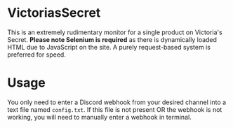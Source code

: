 # VictoriasSecret
This is an extremely rudimentary monitor for a single product on Victoria's Secret. 
<strong>Please note Selenium is required</strong> as there is dynamically loaded HTML due to JavaScript on the site. A purely request-based system is preferred for speed.

# Usage
You only need to enter a Discord webhook from your desired channel into a text file named `config.txt`.
If this file is not present OR the webhook is not working, you will need to manually enter a webhook in terminal.


